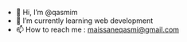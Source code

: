 - 👋 Hi, I’m @qasmim
- 🌱 I’m currently learning web development
- 📫 How to reach me : maissaneqasmi@gmail.com
